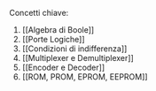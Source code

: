 Concetti chiave: 
1. [[Algebra di Boole]]
2. [[Porte Logiche]]
4. [[Condizioni di indifferenza]]
5. [[Multiplexer e Demultiplexer]]
6. [[Encoder e Decoder]]
8. [[ROM, PROM, EPROM, EEPROM]]
